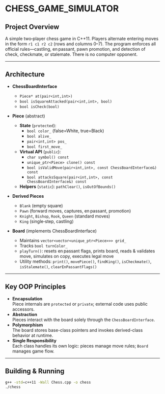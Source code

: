 # CHESS_GAME_SIMULATOR

## Project Overview  
A simple two‑player chess game in C++11. Players alternate entering moves in the form `r1 c1 r2 c2` (rows and columns 0–7). The program enforces all official rules—castling, en passant, pawn promotion, and detection of check, checkmate, or stalemate. There is no computer opponent.

---

## Architecture  

- **ChessBoardInterface**  
  - `Piece* at(pair<int,int>)`  
  - `bool isSquareAttacked(pair<int,int>, bool)`  
  - `bool isCheck(bool)`  

- **Piece** (abstract)  
  - **State** (`protected`):  
    - `bool color_` (false=White, true=Black)  
    - `bool alive_`  
    - `pair<int,int> pos_`  
    - `bool first_move_`  
  - **Virtual API** (`public`):  
    - `char symbol() const`  
    - `unique_ptr<Piece> clone() const`  
    - `bool isValidMove(pair<int,int>, const ChessBoardInterface&) const`  
    - `bool attacksSquare(pair<int,int>, const ChessBoardInterface&) const`  
  - **Helpers** (`static`): `pathClear()`, `isOutOfBounds()`

- **Derived Pieces**  
  - `Blank` (empty square)  
  - `Pawn` (forward moves, captures, en passant, promotion)  
  - `Knight`, `Bishop`, `Rook`, `Queen` (standard moves)  
  - `King` (single‑step, castling)

- **Board** (implements ChessBoardInterface)  
  - Maintains `vector<vector<unique_ptr<Piece>>> grid_`  
  - Tracks `bool turnColor_`  
  - `playTurn()`: resets en passant flags, prints board, reads & validates move, simulates on copy, executes legal move  
  - Utility methods: `print()`, `movePiece()`, `findKing()`, `isCheckmate()`, `isStalemate()`, `clearEnPassantFlags()`

---

## Key OOP Principles  

- **Encapsulation**  
  Piece internals are `protected` or `private`; external code uses public accessors.  
- **Abstraction**  
  Pieces interact with the board solely through the `ChessBoardInterface`.  
- **Polymorphism**  
  The board stores base-class pointers and invokes derived-class behavior at runtime.  
- **Single Responsibility**  
  Each class handles its own logic: pieces manage move rules; `Board` manages game flow.

---

## Building & Running  

```bash
g++ -std=c++11 -Wall Chess.cpp -o chess
./chess
